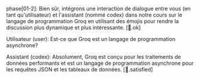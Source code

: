 phase[01-2]: Bien sûr, intégrons une interaction de dialogue entre vous (en tant qu'utilisateur) et l'assistant (nommé codex) dans notre cours sur le langage de programmation Groq en utilisant des émojis pour rendre la discussion plus dynamique et plus intéressante. [🤖.ok]

Utilisateur (user): Est-ce que Groq est un langage de programmation asynchrone?

Assistant (codex): Absolument, Groq est conçu pour les traitements de données performants et est un langage de programmation asynchrone pour les requêtes JSON et les tableaux de données. [🤖.satisfied]